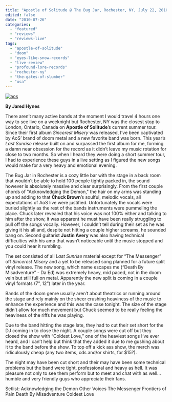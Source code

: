 ```yaml
---
title: "Apostle of Solitude @ The Bug Jar, Rochester, NY, July 22, 2010"
edited: false
date: "2010-07-26"
categories:
  - "featured"
  - "reviews"
  - "reviews-live"
tags:
  - "apostle-of-solitude"
  - "doom"
  - "eyes-like-snow-records"
  - "live-review"
  - "profound-lore-records"
  - "rochester-ny"
  - "the-gates-of-slumber"
  - "usa"
---
```


[![](http://www.hellbound.ca/wp-content/uploads/2010/07/aos.jpg "aos")](http://www.hellbound.ca/wp-content/uploads/2010/07/aos.jpg)

**By Jared Hynes**

There aren’t many active bands at the moment I would travel 4 hours one way to see live on a weeknight but Rochester, NY was the closest stop to London, Ontario, Canada on **Apostle of Solitude**’s current summer tour. Since their first album _Sincerest Misery_ was released, I’ve been captivated by AoS’ brand of doom metal and a new favorite band was born. This year’s _Last Sunrise_ release built on and surpassed the first album for me, forming a damn near obsession for the record as it didn’t leave my music rotation for close to two months. So when I heard they were doing a short summer tour, I had to experience these guys in a live setting as I figured the new songs would make for a very heavy and emotional evening.

The Bug Jar in Rochester is a cozy little bar with the stage in a back room that wouldn’t be able to hold 100 people tightly packed in, the sound however is absolutely massive and clear surprisingly. From the first couple chords of "Acknowledging the Demon," the hair on my arms was standing up and adding to that **Chuck Brown**’s soulful, melodic vocals, all expectations of AoS live were justified. Unfortunately the vocals were buried slightly as the rest of the bands instruments were pummeling the place. Chuck later revealed that his voice was not 100% either and talking to him after the show, it was apparent he must have been really struggling to pull off the songs vocally. However, I couldn’t tell during their set as he was giving it his all and, despite not hitting a couple higher screams, he sounded bang on. Second guitarist **Justin Avery** was also having technical difficulties with his amp that wasn’t noticeable until the music stopped and you could hear it rumbling.

The set consisted of all _Last Sunrise_ material except for “The Messenger” off _Sincerest Misery_ and a yet to be released song planned for a future split vinyl release. The new song, which name escapes me (“Death By Misadventure” - Da Ed) was extremely heavy, mid paced, not in the doom vein but still full on metal. Apparently the new split is coming in a couple vinyl formats (7”, 12”) later in the year.

Bands of the doom genre usually aren’t about theatrics or running around the stage and rely mainly on the sheer crushing heaviness of the music to enhance the experience and this was the case tonight. The size of the stage didn’t allow for much movement but Chuck seemed to be really feeling the heaviness of the riffs he was playing.

Due to the band hitting the stage late, they had to cut their set short for the DJ coming in to close the night. A couple songs were cut off but they closed the show with “Coldest Love,” one of the heaviest songs I’ve ever heard, and I can’t help but think that they added it due to me gushing about it to the band before the show. To top off a kick ass show, the merch was ridiculously cheap (any two items, cds and/or shirts, for $15?).

The night may have been cut short and their may have been some technical problems but the band were tight, professional and heavy as hell. It was pleasure not only to see them perform but to meet and chat with as well…humble and very friendly guys who appreciate their fans.

Setlist: Acknowledging the Demon Other Voices The Messenger Frontiers of Pain Death By Misadventure Coldest Love
